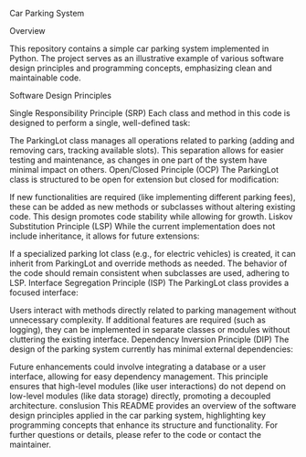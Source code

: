 Car Parking System

Overview

This repository contains a simple car parking system implemented in Python. The project serves as an illustrative example of various software design principles and programming concepts, emphasizing clean and maintainable code.

Software Design Principles

Single Responsibility Principle (SRP)
Each class and method in this code is designed to perform a single, well-defined task:

The ParkingLot class manages all operations related to parking (adding and removing cars, tracking available slots).
This separation allows for easier testing and maintenance, as changes in one part of the system have minimal impact on others.
Open/Closed Principle (OCP)
The ParkingLot class is structured to be open for extension but closed for modification:

If new functionalities are required (like implementing different parking fees), these can be added as new methods or subclasses without altering existing code.
This design promotes code stability while allowing for growth.
Liskov Substitution Principle (LSP)
While the current implementation does not include inheritance, it allows for future extensions:

If a specialized parking lot class (e.g., for electric vehicles) is created, it can inherit from ParkingLot and override methods as needed.
The behavior of the code should remain consistent when subclasses are used, adhering to LSP.
Interface Segregation Principle (ISP)
The ParkingLot class provides a focused interface:

Users interact with methods directly related to parking management without unnecessary complexity.
If additional features are required (such as logging), they can be implemented in separate classes or modules without cluttering the existing interface.
Dependency Inversion Principle (DIP)
The design of the parking system currently has minimal external dependencies:

Future enhancements could involve integrating a database or a user interface, allowing for easy dependency management.
This principle ensures that high-level modules (like user interactions) do not depend on low-level modules (like data storage) directly, promoting a decoupled architecture.
conslusion
This README provides an overview of the software design principles applied in the car parking system, highlighting key programming concepts that enhance its structure and functionality. For further questions or details, please refer to the code or contact the maintainer.